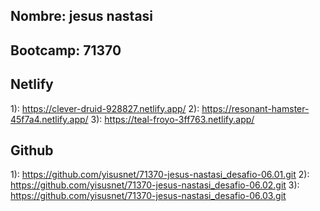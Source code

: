
## Nombre: jesus nastasi
## Bootcamp: 71370


## Netlify
1): https://clever-druid-928827.netlify.app/
2): https://resonant-hamster-45f7a4.netlify.app/
3): https://teal-froyo-3ff763.netlify.app/

## Github

1): https://github.com/yisusnet/71370-jesus-nastasi_desafio-06.01.git
2): https://github.com/yisusnet/71370-jesus-nastasi_desafio-06.02.git
3): https://github.com/yisusnet/71370-jesus-nastasi_desafio-06.03.git
